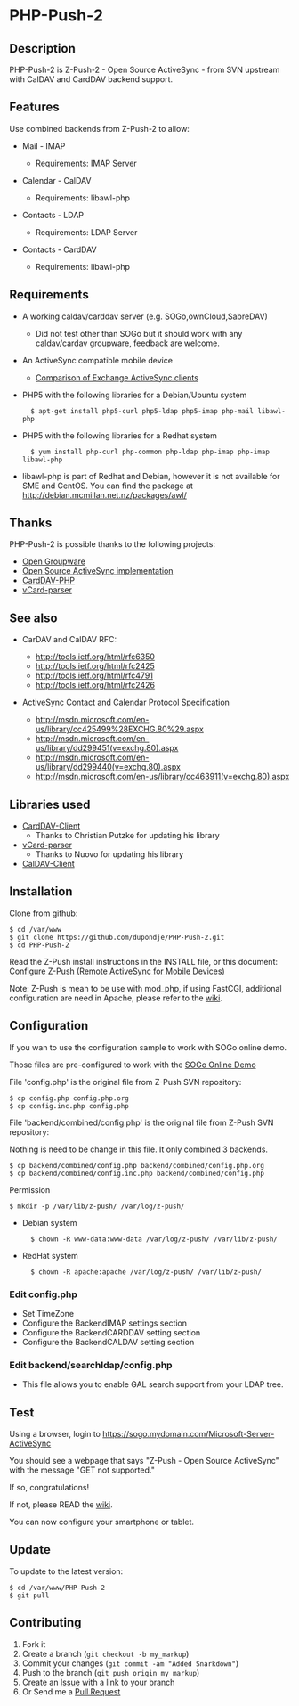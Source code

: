 PHP-Push-2
========

Description
-----------

PHP-Push-2 is Z-Push-2 - Open Source ActiveSync - from SVN upstream with CalDAV and CardDAV backend support.

Features
--------

Use combined backends from Z-Push-2 to allow:

* Mail - IMAP
  * Requirements: IMAP Server

* Calendar - CalDAV
  * Requirements: libawl-php

* Contacts - LDAP
  * Requirements: LDAP Server

* Contacts - CardDAV
  * Requirements: libawl-php

Requirements
-----------
* A working caldav/carddav server (e.g. SOGo,ownCloud,SabreDAV)
  * Did not test other than SOGo but it should work with any caldav/cardav groupware, feedback are welcome.
* An ActiveSync compatible mobile device
	* [Comparison of Exchange ActiveSync clients](http://en.wikipedia.org/wiki/Comparison_of_Exchange_ActiveSync_clients)
* PHP5 with the following libraries for a Debian/Ubuntu system

        $ apt-get install php5-curl php5-ldap php5-imap php-mail libawl-php


* PHP5 with the following libraries for a Redhat system

        $ yum install php-curl php-common php-ldap php-imap php-imap libawl-php


* libawl-php is part of Redhat and Debian, however it is not available for SME and CentOS. You can find the package at http://debian.mcmillan.net.nz/packages/awl/

Thanks
------

PHP-Push-2 is possible thanks to the following projects:

* [Open Groupware](http://www.sogo.nu/)
* [Open Source ActiveSync implementation](http://z-push.sourceforge.net/soswp)
* [CardDAV-PHP](https://github.com/graviox/CardDAV-PHP)
* [vCard-parser](https://github.com/nuovo/vCard-parser/)


See also
-------

* CarDAV and CalDAV RFC:
  * http://tools.ietf.org/html/rfc6350
  * http://tools.ietf.org/html/rfc2425
  * http://tools.ietf.org/html/rfc4791
  * http://tools.ietf.org/html/rfc2426

* ActiveSync Contact and Calendar Protocol Specification
  * http://msdn.microsoft.com/en-us/library/cc425499%28EXCHG.80%29.aspx
  * http://msdn.microsoft.com/en-us/library/dd299451(v=exchg.80).aspx
  * http://msdn.microsoft.com/en-us/library/dd299440(v=exchg.80).aspx
  * http://msdn.microsoft.com/en-us/library/cc463911(v=exchg.80).aspx

Libraries used
------------

* [CardDAV-Client](https://github.com/graviox/CardDAV-PHP/)
	* Thanks to Christian Putzke for updating his library
* [vCard-parser](https://github.com/nuovo/vCard-parser/)
	* Thanks to Nuovo for updating his library
* [CalDAV-Client](http://wiki.davical.org/w/Developer_Setup)


Installation
------------

Clone from github:

    $ cd /var/www
    $ git clone https://github.com/dupondje/PHP-Push-2.git
    $ cd PHP-Push-2


Read the Z-Push install instructions in the INSTALL file, or this document: [Configure Z-Push (Remote ActiveSync for Mobile Devices)](http://doc.zarafa.com/7.0/Administrator_Manual/en-US/html/_zpush.html)

Note: Z-Push is mean to be use with mod_php, if using FastCGI, additional configuration are need in Apache, please refer to the [wiki](https://github.com/xbgmsharp/PHP-Push-2/wiki).


Configuration
-------------
If you wan to use the configuration sample to work with SOGo online demo.

Those files are pre-configured to work with the [SOGo Online Demo](http://www.sogo.nu/english/tour/online_demo.html)


File 'config.php' is the original file from Z-Push SVN repository:

    $ cp config.php config.php.org
    $ cp config.inc.php config.php

File 'backend/combined/config.php' is the original file from Z-Push SVN repository:

Nothing is need to be change in this file. It only combined 3 backends.

    $ cp backend/combined/config.php backend/combined/config.php.org
    $ cp backend/combined/config.inc.php backend/combined/config.php

Permission

    $ mkdir -p /var/lib/z-push/ /var/log/z-push/

* Debian system

        $ chown -R www-data:www-data /var/log/z-push/ /var/lib/z-push/


* RedHat system

        $ chown -R apache:apache /var/log/z-push/ /var/lib/z-push/


### Edit config.php
 * Set TimeZone
 * Configure the BackendIMAP settings section
 * Configure the BackendCARDDAV setting section
 * Configure the BackendCALDAV setting section

### Edit backend/searchldap/config.php
 * This file allows you to enable GAL search support from your LDAP tree.

Test
----
Using a browser, login to https://sogo.mydomain.com/Microsoft-Server-ActiveSync

You should see a webpage that says "Z-Push - Open Source ActiveSync" with the message "GET not supported."

If so, congratulations!

If not, please READ the [wiki](https://github.com/dupondje/PHP-Push-2/wiki).

You can now configure your smartphone or tablet.


Update
------
To update to the latest version:

    $ cd /var/www/PHP-Push-2
    $ git pull


Contributing
------------

1. Fork it
2. Create a branch (`git checkout -b my_markup`)
3. Commit your changes (`git commit -am "Added Snarkdown"`)
4. Push to the branch (`git push origin my_markup`)
5. Create an [Issue][1] with a link to your branch
6. Or Send me a [Pull Request][2]

[1]: https://github.com/dupondje/PHP-Push-2/issues
[2]: https://github.com/dupondje/PHP-Push-2/pull/new/master

